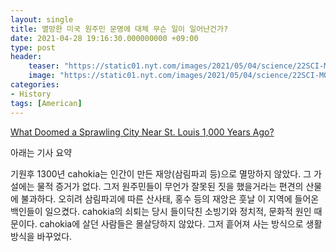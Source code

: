 ```yaml
---
layout: single
title: 멸망한 미국 원주민 문명에 대체 무슨 일이 일어난건가?
date: 2021-04-28 19:16:30.000000000 +09:00
type: post
header:
    teaser: "https://static01.nyt.com/images/2021/05/04/science/22SCI-MOUNDS1/merlin_155573514_2b89f575-5a12-48d2-bd83-2a810a93448a-superJumbo.jpg?quality=90&auto=webp"
    image: "https://static01.nyt.com/images/2021/05/04/science/22SCI-MOUNDS1/merlin_155573514_2b89f575-5a12-48d2-bd83-2a810a93448a-superJumbo.jpg?quality=90&auto=webp"
categories:
- History
tags: [American]
---
```


[What Doomed a Sprawling City Near St. Louis 1,000 Years Ago?](https://www.nytimes.com/2021/04/24/science/cahokia-mounds-floods.html?smid=url-share)

아래는 기사 요약

기원후 1300년 cahokia는 인간이 만든 재앙(삼림파괴 등)으로 멸망하지 않았다. 그 가설에는 물적 증거가 없다. 그저 원주민들이 무언가 잘못된 짓을 했을거라는 편견의 산물에 불과하다. 오히려 삼림파괴에 따른 산사태, 홍수 등의 재앙은 훗날 이 지역에 들어온 백인들이 일으켰다. cahokia의 쇠퇴는 당시 들이닥친 소빙기와 정치적, 문화적 원인 때문이다. cahokia에 살던 사람들은 몰살당하지 않았다. 그저 흩어져 사는 방식으로 생활방식을 바꾸었다.
